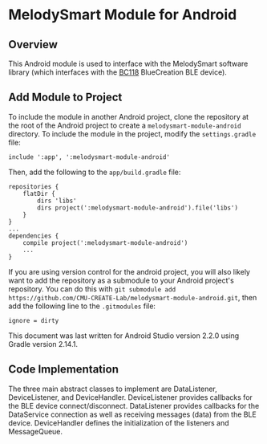 MelodySmart Module for Android
==============================


Overview
--------
This Android module is used to interface with the MelodySmart software library (which interfaces with the [BC118](https://www.bluecreation.com/product_info.php?products_id=64) BlueCreation BLE device).


Add Module to Project
---------------------
To include the module in another Android project, clone the repository at the root of the Android project to create a ```melodysmart-module-android``` directory. To include the module in the project, modify the ```settings.gradle``` file:

```
include ':app', ':melodysmart-module-android'
```

Then, add the following to the ```app/build.gradle``` file:

```
repositories {
    flatDir {
        dirs 'libs'
        dirs project(':melodysmart-module-android').file('libs')
    }
}
...
dependencies {
    compile project(':melodysmart-module-android')
    ...
}
```

If you are using version control for the android project, you will also likely want to add the repository as a submodule to your Android project's repository. You can do this with ```git submodule add https://github.com/CMU-CREATE-Lab/melodysmart-module-android.git```, then add the following line to the ```.gitmodules``` file:

```
ignore = dirty
```

This document was last written for Android Studio version 2.2.0 using Gradle version 2.14.1.


Code Implementation
-------------------
The three main abstract classes to implement are DataListener, DeviceListener, and DeviceHandler. DeviceListener provides callbacks for the BLE device connect/disconnect. DataListener provides callbacks for the DataService connection as well as receiving messages (data) from the BLE device. DeviceHandler defines the initialization of the listeners and MessageQueue.

